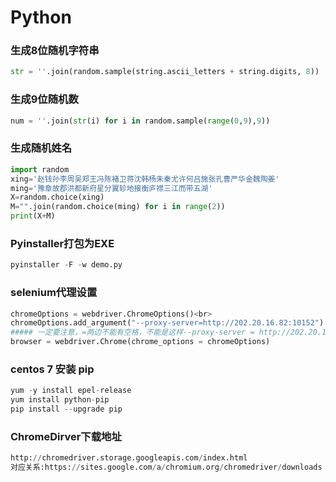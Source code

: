 # Python

### 生成8位随机字符串
```Python
str = ''.join(random.sample(string.ascii_letters + string.digits, 8))
```
### 生成9位随机数
```Python
num = ''.join(str(i) for i in random.sample(range(0,9),9))
```
### 生成随机姓名
```Python
import random
xing='赵钱孙李周吴郑王冯陈褚卫蒋沈韩杨朱秦尤许何吕施张孔曹严华金魏陶姜'
ming='豫章故郡洪都新府星分翼轸地接衡庐襟三江而带五湖'
X=random.choice(xing)
M="".join(random.choice(ming) for i in range(2))
print(X+M)
```
### Pyinstaller打包为EXE
```Python
pyinstaller -F -w demo.py
```
### selenium代理设置
```Python
chromeOptions = webdriver.ChromeOptions()<br>
chromeOptions.add_argument("--proxy-server=http://202.20.16.82:10152")
##### 一定要注意，=两边不能有空格，不能是这样--proxy-server = http://202.20.16.82:10152
browser = webdriver.Chrome(chrome_options = chromeOptions)
```
### centos 7 安装 pip
```Python
yum -y install epel-release
yum install python-pip
pip install --upgrade pip
```
### ChromeDirver下载地址
```Python
http://chromedriver.storage.googleapis.com/index.html
对应关系:https://sites.google.com/a/chromium.org/chromedriver/downloads
```